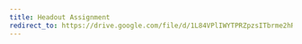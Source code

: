 ```yaml
---
title: Headout Assignment
redirect_to: https://drive.google.com/file/d/1L84VPlIWYTPRZpzsITbrme2hRFWCx9cy/view?usp=sharing
---
```

